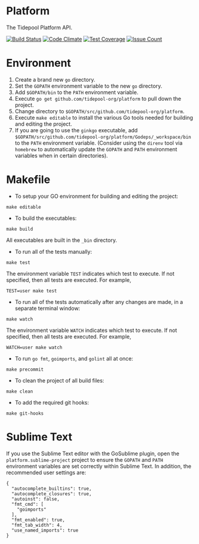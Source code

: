 # Platform
The Tidepool Platform API.

[![Build Status](https://travis-ci.org/tidepool-org/platform.png)](https://travis-ci.org/tidepool-org/platform)
[![Code Climate](https://codeclimate.com/github/tidepool-org/platform/badges/gpa.svg)](https://codeclimate.com/github/tidepool-org/platform)
[![Test Coverage](https://codeclimate.com/github/tidepool-org/platform/badges/coverage.svg)](https://codeclimate.com/github/tidepool-org/platform/coverage)
[![Issue Count](https://codeclimate.com/github/tidepool-org/platform/badges/issue_count.svg)](https://codeclimate.com/github/tidepool-org/platform)

# Environment

1. Create a brand new `go` directory.
1. Set the `GOPATH` environment variable to the new `go` directory.
1. Add `$GOPATH/bin` to the `PATH` environment variable.
1. Execute `go get github.com/tidepool-org/platform` to pull down the project.
1. Change directory to `$GOPATH/src/github.com/tidepool-org/platform`.
1. Execute `make editable` to install the various Go tools needed for building and editing the project.
1. If you are going to use the `ginkgo` executable, add `$GOPATH/src/github.com/tidepool-org/platform/Godeps/_workspace/bin` to the `PATH` environment variable. (Consider using the `direnv` tool via `homebrew` to automatically update the `GOPATH` and `PATH` environment variables when in certain directories).

# Makefile

* To setup your GO environment for building and editing the project:

```
make editable
```

* To build the executables:

```
make build
```

All executables are built in the `_bin` directory.

* To run all of the tests manually:

```
make test
```

The environment variable `TEST` indicates which test to execute. If not specified, then all tests are executed. For example,

```
TEST=user make test
```

* To run all of the tests automatically after any changes are made, in a separate terminal window:

```
make watch
```

The environment variable `WATCH` indicates which test to execute. If not specified, then all tests are executed. For example,

```
WATCH=user make watch
```

* To run `go fmt`, `goimports`, and `golint` all at once:

```
make precommit
```

* To clean the project of all build files:

```
make clean
```

* To add the required git hooks:

```
make git-hooks
```

# Sublime Text

If you use the Sublime Text editor with the GoSublime plugin, open the `platform.sublime-project` project to ensure the `GOPATH` and `PATH` environment variables are set correctly within Sublime Text. In addition, the recommended user settings are:

```
{
  "autocomplete_builtins": true,
  "autocomplete_closures": true,
  "autoinst": false,
  "fmt_cmd": [
    "goimports"
  ],
  "fmt_enabled": true,
  "fmt_tab_width": 4,
  "use_named_imports": true
}
```
